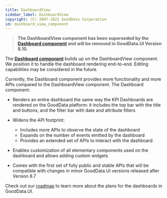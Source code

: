```yaml
---
title: DashboardView
sidebar_label: DashboardView
copyright: (C) 2007-2021 GoodData Corporation
id: dashboard_view_component
---
```


> **The DashboardView component has been superseded by the [Dashboard component](18_dashboard_intro.md) and will be
> removed in GoodData.UI Version 8.10.**
>

The [**Dashboard component**](18_dashboard_intro.md) builds up on the DashboardView component. We position it to handle the dashboard
rendering end-to-end. Editing capabilities may be considered in the future.

Currently, the Dashboard component provides more functionality and more APIs compared to the DashboardView component.
The Dashboard component:

-  Renders an entire dashboard the same way the KPI Dashboards are rendered on the GoodData platform: it includes the top bar with the title and buttons,
   and the filter bar with date and attribute filters

-  Widens the API footprint:
      - Includes more APIs to observe the state of the dashboard
      - Expands on the number of events emitted by the dashboard
      - Provides an extended set of APIs to interact with the dashboard

-  Enables customization of all elementary components used on the dashboard and allows adding custom widgets

-  Comes with the first set of fully public and stable APIs that will be compatible with changes in minor GoodData.UI versions released after Version 8.7

Check out our [roadmap](01_intro__roadmap.md) to learn more about the plans for the dashboards in GoodData.UI.

